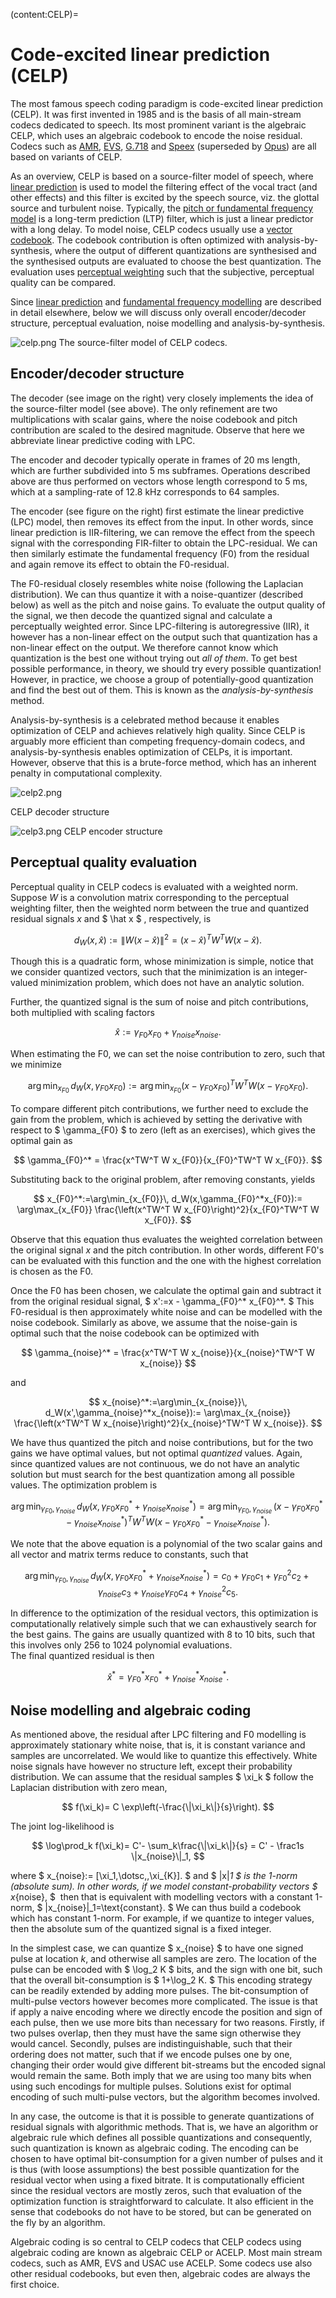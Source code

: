 (content:CELP)=
# Code-excited linear prediction (CELP)


The most famous speech coding paradigm is code-excited linear prediction
(CELP). It was first invented in 1985 and is the basis of all
main-stream codecs dedicated to speech. Its most prominent variant is
the algebraic CELP, which uses an algebraic codebook to encode the noise
residual. Codecs such as
[AMR](https://en.wikipedia.org/wiki/Adaptive_Multi-Rate_audio_codec),
[EVS](https://en.wikipedia.org/wiki/Enhanced_Voice_Services),
[G.718](https://en.wikipedia.org/wiki/G.718) and
[Speex](https://en.wikipedia.org/wiki/Speex) (superseded by
[Opus](https://en.wikipedia.org/wiki/Opus_(audio_format))) are all based
on variants of CELP.


As an overview, CELP is based on a source-filter model of speech, where
[linear prediction](Linear_prediction) is used to model the filtering
effect of the vocal tract (and other effects) and this filter is excited
by the speech source, viz. the glottal source and turbulent noise.
Typically, the [pitch or fundamental frequency
model](Fundamental_frequency_F0_) is a long-term prediction (LTP)
filter, which is just a linear predictor with a long delay. To model
noise, CELP codecs usually use a [vector
codebook](Vector_quantization_VQ_). The codebook contribution is often
optimized with analysis-by-synthesis, where the output of different
quantizations are synthesised and the synthesised outputs are evaluated
to choose the best quantization. The evaluation uses [perceptual
weighting](Perceptual_modelling_in_speech_and_audio_coding) such that
the subjective, perceptual quality can be compared.

Since [linear prediction](Linear_prediction) and [fundamental frequency
modelling](Fundamental_frequency_F0_) are described in detail elsewhere,
below we will discuss only overall encoder/decoder structure, perceptual
evaluation, noise modelling and analysis-by-synthesis.



![celp.png](attachments/175511854.png) 
The source-filter model of CELP codecs.


## Encoder/decoder structure

The decoder (see image on the right) very closely implements the idea of
the source-filter model (see above). The only refinement are two
multiplications with scalar gains, where the noise codebook and pitch
contribution are scaled to the desired magnitude. Observe that here we
abbreviate linear predictive coding with LPC.

The encoder and decoder typically operate in frames of 20 ms length,
which are further subdivided into 5 ms subframes. Operations described
above are thus performed on vectors whose length correspond to 5 ms,
which at a sampling-rate of 12.8 kHz corresponds to 64 samples.

The encoder (see figure on the right) first estimate the linear
predictive (LPC) model, then removes its effect from the input. In other
words, since linear prediction is IIR-filtering, we can remove the
effect from the speech signal with the corresponding FIR-filter to
obtain the LPC-residual. We can then similarly estimate the fundamental
frequency (F0) from the residual and again remove its effect to obtain
the F0-residual.

The F0-residual closely resembles white noise (following the Laplacian
distribution). We can thus quantize it with a noise-quantizer (described
below) as well as the pitch and noise gains. To evaluate the output
quality of the signal, we then decode the quantized signal and calculate
a perceptually weighted error. Since LPC-filtering is autoregressive
(IIR), it however has a non-linear effect on the output such that
quantization has a non-linear effect on the output. We therefore cannot
know which quantization is the best one without trying out *all of
them*. To get best possible performance, in theory, we should try every
possible quantization! However, in practice, we choose a group of
potentially-good quantization and find the best out of them. This is
known as the *analysis-by-synthesis* method.

Analysis-by-synthesis is a celebrated method because it enables
optimization of CELP and achieves relatively high quality. Since CELP is
arguably more efficient than competing frequency-domain codecs, and
analysis-by-synthesis enables optimization of CELPs, it is important.
However, observe that this is a brute-force method, which has an
inherent penalty in computational complexity.


![celp2.png](attachments/175511877.png)

CELP decoder structure

  

![celp3.png](attachments/175511879.png)
CELP encoder structure

## Perceptual quality evaluation

Perceptual quality in CELP codecs is evaluated with a weighted norm.
Suppose $W$ is a convolution matrix corresponding to the perceptual
weighting filter, then the weighted norm between the true and quantized
residual signals $x$ and $ \hat x $ , respectively, is

$$ d_W(x,\hat x):=\left\| W(x-\hat x)\right\|^2 = (x-\hat
x)^T W^T W (x-\hat x). $$

Though this is a quadratic form, whose minimization is simple, notice
that we consider quantized vectors, such that the minimization is an
integer-valued minimization problem, which does not have an analytic
solution.

Further, the quantized signal is the sum of noise and pitch
contributions, both multiplied with scaling factors

$$ \hat x := \gamma_{F0} x_{F0} + \gamma_{noise} x_{noise}.
$$

When estimating the F0, we can set the noise contribution to zero, such
that we minimize

$$ \arg\min_{x_{F0}}\, d_W(x,\gamma_{F0}x_{F0}):=
\arg\min_{x_{F0}}(x-\gamma_{F0}x_{F0})^T W^T W
(x-\gamma_{F0}x_{F0}). $$

To compare different pitch contributions, we further need to exclude the
gain from the problem, which is achieved by setting the derivative with
respect to $ \gamma_{F0} $ to zero (left as an exercises), which
gives the optimal gain as

$$ \gamma_{F0}^* = \frac{x^TW^T W x_{F0}}{x_{F0}^TW^T W
x_{F0}}. $$

Substituting back to the original problem, after removing constants,
yields

$$ x_{F0}^*:=\arg\min_{x_{F0}}\,
d_W(x,\gamma_{F0}^*x_{F0}):= \arg\max_{x_{F0}}
\frac{\left(x^TW^T W x_{F0}\right)^2}{x_{F0}^TW^T W x_{F0}}. $$

Observe that this equation thus evaluates the weighted correlation
between the original signal $x$ and the pitch contribution. In other
words, different F0's can be evaluated with this function and the one
with the highest correlation is chosen as the F0.

Once the F0 has been chosen, we calculate the optimal gain and subtract
it from the original residual signal, $ x':=x - \gamma_{F0}^*
x_{F0}^*. $ This F0-residual is then approximately white noise and
can be modelled with the noise codebook. Similarly as above, we assume
that the noise-gain is optimal such that the noise codebook can be
optimized with

$$ \gamma_{noise}^* = \frac{x^TW^T W x_{noise}}{x_{noise}^TW^T W
x_{noise}} $$

and

$$ x_{noise}^*:=\arg\min_{x_{noise}}\,
d_W(x',\gamma_{noise}^*x_{noise}):= \arg\max_{x_{noise}}
\frac{\left(x^TW^T W x_{noise}\right)^2}{x_{noise}^TW^T W
x_{noise}}. $$

We have thus quantized the pitch and noise contributions, but for the
two gains we have optimal values, but not optimal *quantized* values.
Again, since quantized values are not continuous, we do not have an
analytic solution but must search for the best quantization among all
possible values. The optimization problem is

$$ \arg\min_{\gamma_{F0},\gamma_{noise}}\,
d_W(x,\gamma_{F0}x_{F0}^* + \gamma_{noise}x_{noise}^*) =
\arg\min_{\gamma_{F0},\gamma_{noise}}\,(x-\gamma_{F0}x_{F0}^* -
\gamma_{noise}x_{noise}^*)^T W^T W (x-\gamma_{F0}x_{F0}^* -
\gamma_{noise}x_{noise}^*). $$

We note that the above equation is a polynomial of the two scalar gains
and all vector and matrix terms reduce to constants, such that

$$ \arg\min_{\gamma_{F0},\gamma_{noise}}\,
d_W(x,\gamma_{F0}x_{F0}^* + \gamma_{noise}x_{noise}^*) = c_0 +
\gamma_{F0}c_1 + \gamma_{F0}^2c_2 +\gamma_{noise}c_3 +
\gamma_{noise}\gamma_{F0}c_4 + \gamma_{noise}^2c_5. $$

In difference to the optimization of the residual vectors, this
optimization is computationally relatively simple such that we can
exhaustively search for the best gains. The gains are usually quantized
with 8 to 10 bits, such that this involves only 256 to 1024 polynomial
evaluations.  
The final quantized residual is then

$$ \hat x^* = \gamma_{F0}^* x_{F0}^* + \gamma_{noise}^*
x_{noise}^*. $$



## Noise modelling and algebraic coding

As mentioned above, the residual after LPC filtering and F0 modelling is
approximately stationary white noise, that is, it is constant variance
and samples are uncorrelated. We would like to quantize this
effectively. White noise signals have however no structure left, except
their probability distribution. We can assume that the residual samples
$ \xi_k $ follow the Laplacian distribution with zero mean,

$$ f(\xi_k)= C \exp\left(-\frac{\|\xi_k\|}{s}\right). $$

The joint log-likelihood is

$$ \log\prod_k f(\xi_k)= C'- \sum_k\frac{\|\xi_k\|}{s} = C' -
\frac1s \|x_{noise}\|_1, $$

where $ x_{noise}:= [\xi_1,\dotsc,\,\xi_{K}]. $ and $
\|x\|_1 $ is the 1-norm (absolute sum). In other words, if we
model constant-probability vectors $ x_{noise}, $  then that is
equivalent with modelling vectors with a constant 1-norm, $
\|x_{noise}\|_1=\text{constant}. $ We can thus build a codebook
which has constant 1-norm. For example, if we quantize to integer
values, then the absolute sum of the quantized signal is a fixed
integer.

In the simplest case, we can quantize $ x_{noise} $ to have one
signed pulse at location $k$, and otherwise all samples are zero. The
location of the pulse can be encoded with $ \log_2 K $ bits, and
the sign with one bit, such that the overall bit-consumption is $
1+\log_2 K. $ This encoding strategy can be readily extended by
adding more pulses. The bit-consumption of multi-pulse vectors however
becomes more complicated. The issue is that if apply a naive encoding
where we directly encode the position and sign of each pulse, then we
use more bits than necessary for two reasons. Firstly, if two pulses
overlap, then they must have the same sign otherwise they would cancel.
Secondly, pulses are indistinguishable, such that their ordering does
not matter, such that if we encode pulses one by one, changing their
order would give different bit-streams but the encoded signal would
remain the same. Both imply that we are using too many bits when using
such encodings for multiple pulses. Solutions exist for optimal encoding
of such multi-pulse vectors, but the algorithm becomes involved.

In any case, the outcome is that it is possible to generate
quantizations of residual signals with algorithmic methods. That is, we
have an algorithm or algebraic rule which defines all possible
quantizations and consequently, such quantization is known as algebraic
coding. The encoding can be chosen to have optimal bit-consumption for a
given number of pulses and it is thus (with loose assumptions) the best
possible quantization for the residual vector when using a fixed
bitrate. It is computationally efficient since the residual vectors are
mostly zeros, such that evaluation of the optimization function is
straightforward to calculate. It also efficient in the sense that
codebooks do not have to be stored, but can be generated on the fly by
an algorithm.

Algebraic coding is so central to CELP codecs that CELP codecs using
algebraic coding are known as algebraic CELP or ACELP. Most main stream
codecs, such as AMR, EVS and USAC use ACELP. Some codecs use also other
residual codebooks, but even then, algebraic codes are always the first
choice.







